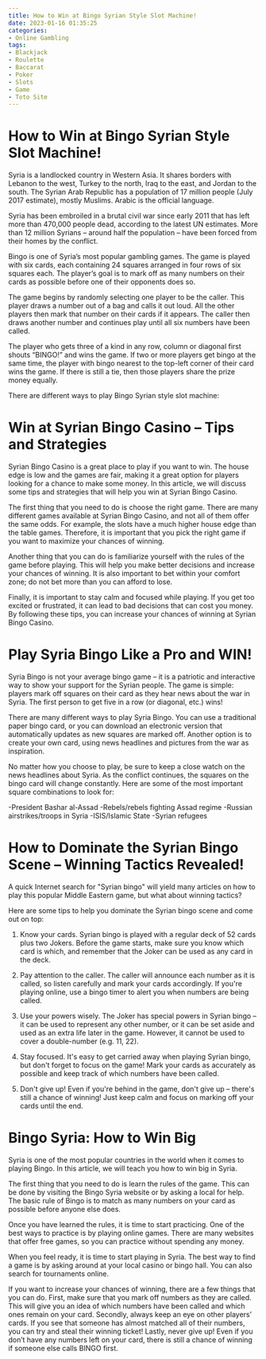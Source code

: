```yaml
---
title: How to Win at Bingo Syrian Style Slot Machine! 
date: 2023-01-16 01:35:25
categories:
- Online Gambling
tags:
- Blackjack
- Roulette
- Baccarat
- Poker
- Slots
- Game
- Toto Site
---
```



#  How to Win at Bingo Syrian Style Slot Machine! 

Syria is a landlocked country in Western Asia. It shares borders with Lebanon to the west, Turkey to the north, Iraq to the east, and Jordan to the south. The Syrian Arab Republic has a population of 17 million people (July 2017 estimate), mostly Muslims. Arabic is the official language.

Syria has been embroiled in a brutal civil war since early 2011 that has left more than 470,000 people dead, according to the latest UN estimates. More than 12 million Syrians – around half the population – have been forced from their homes by the conflict.

Bingo is one of Syria’s most popular gambling games. The game is played with six cards, each containing 24 squares arranged in four rows of six squares each. The player’s goal is to mark off as many numbers on their cards as possible before one of their opponents does so.

The game begins by randomly selecting one player to be the caller. This player draws a number out of a bag and calls it out loud. All the other players then mark that number on their cards if it appears. The caller then draws another number and continues play until all six numbers have been called.

The player who gets three of a kind in any row, column or diagonal first shouts “BINGO!” and wins the game. If two or more players get bingo at the same time, the player with bingo nearest to the top-left corner of their card wins the game. If there is still a tie, then those players share the prize money equally.

There are different ways to play Bingo Syrian style slot machine: 



#  Win at Syrian Bingo Casino – Tips and Strategies 


Syrian Bingo Casino is a great place to play if you want to win. The house edge is low and the games are fair, making it a great option for players looking for a chance to make some money. In this article, we will discuss some tips and strategies that will help you win at Syrian Bingo Casino.

The first thing that you need to do is choose the right game. There are many different games available at Syrian Bingo Casino, and not all of them offer the same odds. For example, the slots have a much higher house edge than the table games. Therefore, it is important that you pick the right game if you want to maximize your chances of winning.

Another thing that you can do is familiarize yourself with the rules of the game before playing. This will help you make better decisions and increase your chances of winning. It is also important to bet within your comfort zone; do not bet more than you can afford to lose.

Finally, it is important to stay calm and focused while playing. If you get too excited or frustrated, it can lead to bad decisions that can cost you money. By following these tips, you can increase your chances of winning at Syrian Bingo Casino.

#  Play Syria Bingo Like a Pro and WIN! 

Syria Bingo is not your average bingo game – it is a patriotic and interactive way to show your support for the Syrian people. The game is simple: players mark off squares on their card as they hear news about the war in Syria. The first person to get five in a row (or diagonal, etc.) wins!

There are many different ways to play Syria Bingo. You can use a traditional paper bingo card, or you can download an electronic version that automatically updates as new squares are marked off. Another option is to create your own card, using news headlines and pictures from the war as inspiration.

No matter how you choose to play, be sure to keep a close watch on the news headlines about Syria. As the conflict continues, the squares on the bingo card will change constantly. Here are some of the most important square combinations to look for:

-President Bashar al-Assad
-Rebels/rebels fighting Assad regime
-Russian airstrikes/troops in Syria
-ISIS/Islamic State
-Syrian refugees

#  How to Dominate the Syrian Bingo Scene – Winning Tactics Revealed! 

A quick Internet search for "Syrian bingo" will yield many articles on how to play this popular Middle Eastern game, but what about winning tactics? 

Here are some tips to help you dominate the Syrian bingo scene and come out on top:

1. Know your cards. Syrian bingo is played with a regular deck of 52 cards plus two Jokers. Before the game starts, make sure you know which card is which, and remember that the Joker can be used as any card in the deck.

2. Pay attention to the caller. The caller will announce each number as it is called, so listen carefully and mark your cards accordingly. If you're playing online, use a bingo timer to alert you when numbers are being called.

3. Use your powers wisely. The Joker has special powers in Syrian bingo – it can be used to represent any other number, or it can be set aside and used as an extra life later in the game. However, it cannot be used to cover a double-number (e.g. 11, 22).

4. Stay focused. It's easy to get carried away when playing Syrian bingo, but don't forget to focus on the game! Mark your cards as accurately as possible and keep track of which numbers have been called.

5. Don't give up! Even if you're behind in the game, don't give up – there's still a chance of winning! Just keep calm and focus on marking off your cards until the end.

#  Bingo Syria: How to Win Big

Syria is one of the most popular countries in the world when it comes to playing Bingo. In this article, we will teach you how to win big in Syria.

The first thing that you need to do is learn the rules of the game. This can be done by visiting the Bingo Syria website or by asking a local for help. The basic rule of Bingo is to match as many numbers on your card as possible before anyone else does.

Once you have learned the rules, it is time to start practicing. One of the best ways to practice is by playing online games. There are many websites that offer free games, so you can practice without spending any money.

When you feel ready, it is time to start playing in Syria. The best way to find a game is by asking around at your local casino or bingo hall. You can also search for tournaments online.

If you want to increase your chances of winning, there are a few things that you can do. First, make sure that you mark off numbers as they are called. This will give you an idea of which numbers have been called and which ones remain on your card. Secondly, always keep an eye on other players’ cards. If you see that someone has almost matched all of their numbers, you can try and steal their winning ticket! Lastly, never give up! Even if you don’t have any numbers left on your card, there is still a chance of winning if someone else calls BINGO first.